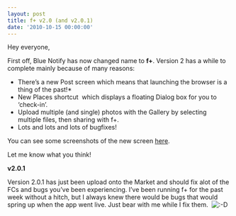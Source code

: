 ```yaml
---
layout: post
title: f+ v2.0 (and v2.0.1)
date: '2010-10-15 00:00:00'
---
```


Hey everyone,

First off, Blue Notify has now changed name to **f+**. Version 2 has a while to complete mainly because of many reasons:

*   There&#8217;s a new Post screen which means that launching the browser is a thing of the past!*
*   New Places shortcut  which displays a floating Dialog box for you to &#8216;check-in&#8217;.
*   Upload multiple (and single) photos with the Gallery by selecting multiple files, then sharing with f+.
*   Lots and lots and lots of bugfixes!

You can see some screenshots of the new screen [here][1].

Let me know what you think!

**v2.0.1**

Version 2.0.1 has just been upload onto the Market and should fix alot of the FCs and bugs you&#8217;ve been experiencing. I&#8217;ve been running f+ for the past week without a hitch, but I always knew there would be bugs that would spring up when the app went live. Just bear with me while I fix them.  <img src='http://i2.wp.com/www.senab.co.uk/wp-includes/images/smilies/icon_biggrin.gif' alt=':-D' class='wp-smiley' data-recalc-dims="1" />

 [1]: http://christopherbanes.wordpress.com/2010/10/11/preview-screenshots-of-version-2/